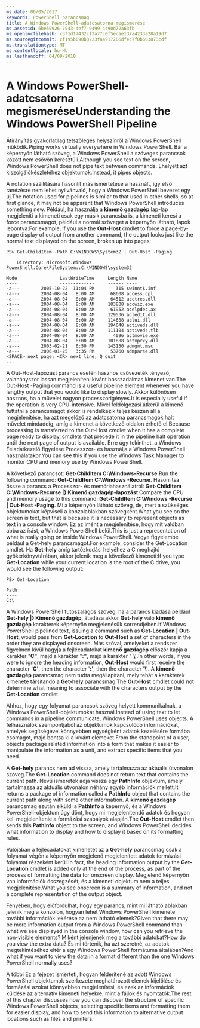 ```yaml
---
ms.date: 06/05/2017
keywords: PowerShell parancsmag
title: A Windows PowerShell-adatcsatorna megismerése
ms.assetid: 6be50926-7943-4ef7-9499-4490d72a63fb
ms.openlocfilehash: c3f1d17432cf3a77c0f5ecae137a4233a28a19d7
ms.sourcegitcommit: cf195b090b3223fa4917206dfec7f0b603873cdf
ms.translationtype: MT
ms.contentlocale: hu-HU
ms.lasthandoff: 04/09/2018
---
```

# <a name="understanding-the-windows-powershell-pipeline"></a><span data-ttu-id="94076-103">A Windows PowerShell-adatcsatorna megismerése</span><span class="sxs-lookup"><span data-stu-id="94076-103">Understanding the Windows PowerShell Pipeline</span></span>
<span data-ttu-id="94076-104">Átirányítás gyakorlatilag tetszőleges helyszínről a Windows PowerShell működik.</span><span class="sxs-lookup"><span data-stu-id="94076-104">Piping works virtually everywhere in Windows PowerShell.</span></span> <span data-ttu-id="94076-105">Bár a képernyőn látható szöveg, a Windows PowerShell a szöveges parancsok között nem csövön keresztüli.</span><span class="sxs-lookup"><span data-stu-id="94076-105">Although you see text on the screen, Windows PowerShell does not pipe text between commands.</span></span> <span data-ttu-id="94076-106">Ehelyett azt kiszolgálókészletéhez objektumok.</span><span class="sxs-lookup"><span data-stu-id="94076-106">Instead, it pipes objects.</span></span>

<span data-ttu-id="94076-107">A notation szállítására hasonlít más ismertetése a használt, így első ránézésre nem lehet nyilvánvaló, hogy a Windows PowerShell bevezet egy új.</span><span class="sxs-lookup"><span data-stu-id="94076-107">The notation used for pipelines is similar to that used in other shells, so at first glance, it may not be apparent that Windows PowerShell introduces something new.</span></span> <span data-ttu-id="94076-108">Például, ha használja a **kimenő gazdagép** lap-lap megjeleníti a kimeneti csak egy másik parancsba is, a kimeneti keresi a force parancsmagot, például a normál szöveget a képernyőn látható, lapok lebontva:</span><span class="sxs-lookup"><span data-stu-id="94076-108">For example, if you use the **Out-Host** cmdlet to force a page-by-page display of output from another command, the output looks just like the normal text displayed on the screen, broken up into pages:</span></span>

```
PS> Get-ChildItem -Path C:\WINDOWS\System32 | Out-Host -Paging

    Directory: Microsoft.Windows PowerShell.Core\FileSystem::C:\WINDOWS\system32

Mode                LastWriteTime     Length Name
----                -------------     ------ ----
-a---        2005-10-22  11:04 PM        315 $winnt$.inf
-a---        2004-08-04   8:00 AM      68608 access.cpl
-a---        2004-08-04   8:00 AM      64512 acctres.dll
-a---        2004-08-04   8:00 AM     183808 accwiz.exe
-a---        2004-08-04   8:00 AM      61952 acelpdec.ax
-a---        2004-08-04   8:00 AM     129536 acledit.dll
-a---        2004-08-04   8:00 AM     114688 aclui.dll
-a---        2004-08-04   8:00 AM     194048 activeds.dll
-a---        2004-08-04   8:00 AM     111104 activeds.tlb
-a---        2004-08-04   8:00 AM       4096 actmovie.exe
-a---        2004-08-04   8:00 AM     101888 actxprxy.dll
-a---        2003-02-21   6:50 PM     143150 admgmt.msc
-a---        2006-01-25   3:35 PM      53760 admparse.dll
<SPACE> next page; <CR> next line; Q quit
...
```

<span data-ttu-id="94076-109">A Out-Host-lapozást parancs esetén hasznos csővezeték tényező, valahányszor lassan megjeleníteni kívánt hosszadalmas kimenet van.</span><span class="sxs-lookup"><span data-stu-id="94076-109">The Out-Host -Paging command is a useful pipeline element whenever you have lengthy output that you would like to display slowly.</span></span> <span data-ttu-id="94076-110">Akkor különösen hasznos, ha a művelet nagyon processzorigényes.</span><span class="sxs-lookup"><span data-stu-id="94076-110">It is especially useful if the operation is very CPU-intensive.</span></span> <span data-ttu-id="94076-111">Mivel feldolgozási átkerül a kimenő futtatni a parancsmagot akkor is rendelkezik teljes készen áll a megjelenítése, ha azt megelőző az adatcsatorna parancsmagok halt művelet mindaddig, amíg a kimenet a következő oldalon érhető el.</span><span class="sxs-lookup"><span data-stu-id="94076-111">Because processing is transferred to the Out-Host cmdlet when it has a complete page ready to display, cmdlets that precede it in the pipeline halt operation until the next page of output is available.</span></span> <span data-ttu-id="94076-112">Erre úgy tekinthet, a Windows Feladatkezelő figyelése Processzor- és használja a Windows PowerShell használatakor.</span><span class="sxs-lookup"><span data-stu-id="94076-112">You can see this if you use the Windows Task Manager to monitor CPU and memory use by Windows PowerShell.</span></span>

<span data-ttu-id="94076-113">A következő parancsot: **Get-ChildItem C:\\Windows-Recurse**.</span><span class="sxs-lookup"><span data-stu-id="94076-113">Run the following command: **Get-ChildItem C:\\Windows -Recurse**.</span></span> <span data-ttu-id="94076-114">Hasonlítsa össze a parancs a Processzor- és memóriahasználatról: **Get-ChildItem C:\\Windows-Recurse |} Kimenő gazdagép-lapozást**.</span><span class="sxs-lookup"><span data-stu-id="94076-114">Compare the CPU and memory usage to this command: **Get-ChildItem C:\\Windows -Recurse | Out-Host -Paging**.</span></span> <span data-ttu-id="94076-115">Mi a képernyőn látható szöveg, de, mert a szükséges objektumokat képviseli a konzolablakban szövegként.</span><span class="sxs-lookup"><span data-stu-id="94076-115">What you see on the screen is text, but that is because it is necessary to represent objects as text in a console window.</span></span> <span data-ttu-id="94076-116">Ez az imént a megjelenítése, hogy mit valóban abba az írást, a Windows PowerShell belül.</span><span class="sxs-lookup"><span data-stu-id="94076-116">This is just a representation of what is really going on inside Windows PowerShell.</span></span> <span data-ttu-id="94076-117">Vegye figyelembe például a Get-hely parancsmagot.</span><span class="sxs-lookup"><span data-stu-id="94076-117">For example, consider the Get-Location cmdlet.</span></span> <span data-ttu-id="94076-118">Ha **Get-hely** amíg tartózkodási helyéhez a C meghajtó gyökérkönyvtárában, akkor jelenik meg a következő kimeneti:</span><span class="sxs-lookup"><span data-stu-id="94076-118">If you type **Get-Location** while your current location is the root of the C drive, you would see the following output:</span></span>

```
PS> Get-Location

Path
----
C:\
```

<span data-ttu-id="94076-119">A Windows PowerShell futószalagos szöveg, ha a parancs kiadása például **Get-hely |} Kimenő gazdagép**, átadása akkor **Get-hely** való **kimenő gazdagép** karakterek képernyőn megjelenésük sorrendjében.</span><span class="sxs-lookup"><span data-stu-id="94076-119">If Windows PowerShell pipelined text, issuing a command such as **Get-Location | Out-Host**, would pass from **Get-Location** to **Out-Host** a set of characters in the order they are displayed onscreen.</span></span> <span data-ttu-id="94076-120">Más szóval, amelyeket a rendszer figyelmen kívül hagyja a fejlécadatokat **kimenő gazdagép** először kapja a karakter "**C"**, majd a karakter "**:"**, majd a karakter " **\\'**.</span><span class="sxs-lookup"><span data-stu-id="94076-120">In other words, if you were to ignore the heading information, **Out-Host** would first receive the character '**C'**, then the character '**:'**, then the character '**\\'**.</span></span> <span data-ttu-id="94076-121">A **kimenő gazdagép** parancsmag nem tudta megállapítani, mely tehát a karakterek kimenete társítandó a **Get-hely** parancsmag.</span><span class="sxs-lookup"><span data-stu-id="94076-121">The **Out-Host** cmdlet could not determine what meaning to associate with the characters output by the **Get-Location** cmdlet.</span></span>

<span data-ttu-id="94076-122">Ahhoz, hogy egy folyamat parancsok szöveg helyett kommunikálnak, a Windows PowerShell-objektumokat használ.</span><span class="sxs-lookup"><span data-stu-id="94076-122">Instead of using text to let commands in a pipeline communicate, Windows PowerShell uses objects.</span></span> <span data-ttu-id="94076-123">A felhasználók szempontjából az objektumok kapcsolódó információkat, amelyek segítségével könnyebben egységként adatok kezelésére formába csomagot, majd bontsa ki a kívánt elemeket.</span><span class="sxs-lookup"><span data-stu-id="94076-123">From the standpoint of a user, objects package related information into a form that makes it easier to manipulate the information as a unit, and extract specific items that you need.</span></span>

<span data-ttu-id="94076-124">A **Get-hely** parancs nem ad vissza, amely tartalmazza az aktuális útvonalon szöveg.</span><span class="sxs-lookup"><span data-stu-id="94076-124">The **Get-Location** command does not return text that contains the current path.</span></span> <span data-ttu-id="94076-125">Nevű ismeretek adja vissza egy **PathInfo** objektum, amely tartalmazza az aktuális útvonalon néhány egyéb információk mellett.</span><span class="sxs-lookup"><span data-stu-id="94076-125">It returns a package of information called a **PathInfo** object that contains the current path along with some other information.</span></span> <span data-ttu-id="94076-126">A **kimenő gazdagép** parancsmag ezután elküldi a **PathInfo** a képernyő, és a Windows PowerShell-objektum úgy dönt, hogy mi megjelenítendő adatok és hogyan kell megjelenítenie a formázási szabályok alapján.</span><span class="sxs-lookup"><span data-stu-id="94076-126">The **Out-Host** cmdlet then sends this **PathInfo** object to the screen, and Windows PowerShell decides what information to display and how to display it based on its formatting rules.</span></span>

<span data-ttu-id="94076-127">Valójában a fejlécadatokat kimenetét az a **Get-hely** parancsmag csak a folyamat végén a képernyőn megjelenő megjelenített adatok formázási folyamat részeként kerül.</span><span class="sxs-lookup"><span data-stu-id="94076-127">In fact, the heading information output by the **Get-Location** cmdlet is added only at the end of the process, as part of the process of formatting the data for onscreen display.</span></span> <span data-ttu-id="94076-128">Megjelenő képernyőn van információk összegzését, és a kimeneti objektum nem a teljes megjelenítése.</span><span class="sxs-lookup"><span data-stu-id="94076-128">What you see onscreen is a summary of information, and not a complete representation of the output object.</span></span>

<span data-ttu-id="94076-129">Fényében, hogy előfordulhat, hogy egy parancs, mint mi látható ablakban jelenik meg a konzolon, hogyan lehet Windows PowerShell kimenete további információk lekérése az nem látható elemek?</span><span class="sxs-lookup"><span data-stu-id="94076-129">Given that there may be more information output from a Windows PowerShell command than what we see displayed in the console window, how can you retrieve the non-visible elements?</span></span> <span data-ttu-id="94076-130">Miként jelenjenek meg a további adatokat?</span><span class="sxs-lookup"><span data-stu-id="94076-130">How do you view the extra data?</span></span> <span data-ttu-id="94076-131">És mi történik, ha azt szeretné, az adatok megtekintéséhez eltér a egy Windows PowerShell formátuma általában?</span><span class="sxs-lookup"><span data-stu-id="94076-131">And what if you want to view the data in a format different than the one Windows PowerShell normally uses?</span></span>

<span data-ttu-id="94076-132">A többi Ez a fejezet ismerteti, hogyan felderítené az adott Windows PowerShell objektumok szerkezete meghatározott elemek kijelölése és formázási azokat könnyebben megjelenítési, és ezek az információk küldése az alternatív kimeneti helyekre, mint a fájlok és nyomtatók.</span><span class="sxs-lookup"><span data-stu-id="94076-132">The rest of this chapter discusses how you can discover the structure of specific Windows PowerShell objects, selecting specific items and formatting them for easier display, and how to send this information to alternative output locations such as files and printers.</span></span>
